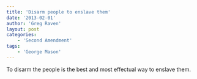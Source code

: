 ```yaml
---
title: 'Disarm people to enslave them'
date: '2013-02-01'
author: 'Greg Raven'
layout: post
categories:
    - 'Second Amendment'
tags:
    - 'George Mason'
---
```


To disarm the people is the best and most effectual way to enslave them.